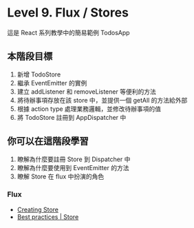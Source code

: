 # Level 9. Flux / Stores
這是 React 系列教學中的簡易範例 TodosApp


## 本階段目標
1. 新增 TodoStore
  1. 繼承 EventEmitter 的實例
  2. 建立 addListener 和 removeListener 等便利的方法
  3. 將待辦事項存放在該 store 中，並提供一個 getAll 的方法給外部
  4. 根據 action type 處理業務邏輯，並修改待辦事項的值
  5. 將 TodoStore 註冊到 AppDispatcher 中


## 你可以在這階段學習
1. 瞭解為什麼要註冊 Store 到 Dispatcher 中
2. 瞭解為什麼要使用到 EventEmitter 的方法
3. 瞭解 Store 在 flux 中扮演的角色

### Flux
- [Creating Store](http://facebook.github.io/flux/docs/todo-list.html#creating-stores)
- [Best practices | Store](http://facebook.github.io/flux/docs/flux-utils.html#stores)

